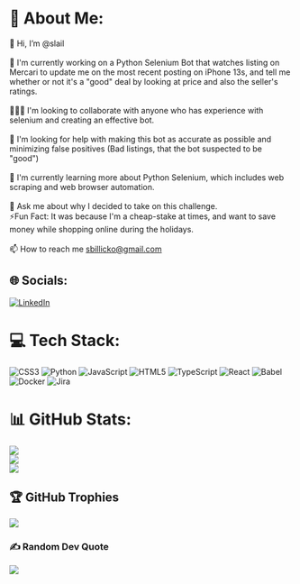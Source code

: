 <!---
slail/slail is a ✨ special ✨ repository because its `README.md` (this file) appears on your GitHub profile.
You can click the Preview link to take a look at your changes.
--->
# 💫 About Me:
👋 Hi, I’m @slail
<br><br>👀 I'm currently working on a Python Selenium Bot that watches listing on Mercari to update me on the most recent posting on iPhone 13s, and tell me whether or not it's a "good" deal by looking at price and also the seller's ratings.<br><br>🧑‍🤝‍🧑 I'm looking to collaborate with anyone who has experience with selenium and creating an effective bot.<br><br>🤝 I'm looking for help with making this bot as accurate as possible and minimizing false positives (Bad listings, that the bot suspected to be "good")<br><br>🌱 I'm currently learning more about Python Selenium, which includes web scraping and web browser automation. <br><br>💬 Ask me about why I decided to take on this challenge.<br>⚡Fun Fact: It was because I'm a cheap-stake at times, and want to save money while shopping online during the holidays. <br><br> 📫 How to reach me sbillicko@gmail.com


## 🌐 Socials:
[![LinkedIn](https://img.shields.io/badge/LinkedIn-%230077B5.svg?logo=linkedin&logoColor=white)](https://linkedin.com/in/slail) 

# 💻 Tech Stack:
![CSS3](https://img.shields.io/badge/css3-%231572B6.svg?style=for-the-badge&logo=css3&logoColor=white) ![Python](https://img.shields.io/badge/python-3670A0?style=for-the-badge&logo=python&logoColor=ffdd54) ![JavaScript](https://img.shields.io/badge/javascript-%23323330.svg?style=for-the-badge&logo=javascript&logoColor=%23F7DF1E) ![HTML5](https://img.shields.io/badge/html5-%23E34F26.svg?style=for-the-badge&logo=html5&logoColor=white) ![TypeScript](https://img.shields.io/badge/typescript-%23007ACC.svg?style=for-the-badge&logo=typescript&logoColor=white) ![React](https://img.shields.io/badge/react-%2320232a.svg?style=for-the-badge&logo=react&logoColor=%2361DAFB) ![Babel](https://img.shields.io/badge/Babel-F9DC3e?style=for-the-badge&logo=babel&logoColor=black) ![Docker](https://img.shields.io/badge/docker-%230db7ed.svg?style=for-the-badge&logo=docker&logoColor=white) ![Jira](https://img.shields.io/badge/jira-%230A0FFF.svg?style=for-the-badge&logo=jira&logoColor=white)
# 📊 GitHub Stats:
![](https://github-readme-stats.vercel.app/api?username=slail&theme=calm&hide_border=false&include_all_commits=true&count_private=true)<br/>
![](https://github-readme-streak-stats.herokuapp.com/?user=slail&theme=calm&hide_border=false)<br/>
![](https://github-readme-stats.vercel.app/api/top-langs/?username=slail&theme=calm&hide_border=false&include_all_commits=true&count_private=true&layout=compact)

## 🏆 GitHub Trophies
![](https://github-profile-trophy.vercel.app/?username=slail&theme=radical&no-frame=false&no-bg=true&margin-w=4)

### ✍️ Random Dev Quote
![](https://quotes-github-readme.vercel.app/api?type=horizontal&theme=radical)

<!-- Proudly created with GPRM ( https://gprm.itsvg.in ) -->
